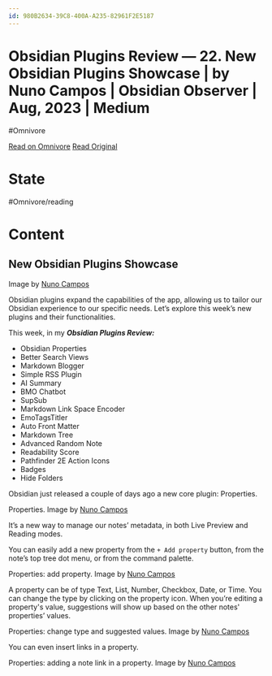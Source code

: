 ```yaml
---
id: 980B2634-39C8-400A-A235-82961F2E5187
---
```


# Obsidian Plugins Review — 22. New Obsidian Plugins Showcase | by Nuno Campos | Obsidian Observer | Aug, 2023 | Medium
#Omnivore

[Read on Omnivore](https://omnivore.app/me/obsidian-plugins-review-22-new-obsidian-plugins-showcase-by-nuno-189e7251f3e)
[Read Original](https://medium.com/obsidian-observer/obsidian-plugins-review-22-8c12f79b6b29)

# State
#Omnivore/reading

# Content
## New Obsidian Plugins Showcase

Image by [Nuno Campos](https://medium.com/@nuno.f.s.campos)

Obsidian plugins expand the capabilities of the app, allowing us to tailor our Obsidian experience to our specific needs. Let’s explore this week’s new plugins and their functionalities.

This week, in my **_Obsidian Plugins Review:_**

* Obsidian Properties
* Better Search Views
* Markdown Blogger
* Simple RSS Plugin
* AI Summary
* BMO Chatbot
* SupSub
* Markdown Link Space Encoder
* EmoTagsTitler
* Auto Front Matter
* Markdown Tree
* Advanced Random Note
* Readability Score
* Pathfinder 2E Action Icons
* Badges
* Hide Folders

Obsidian just released a couple of days ago a new core plugin: Properties.

Properties. Image by [Nuno Campos](https://medium.com/@nuno.f.s.campos)

It’s a new way to manage our notes’ metadata, in both Live Preview and Reading modes.

You can easily add a new property from the `+ Add property` button, from the note’s top tree dot menu, or from the command palette.

Properties: add property. Image by [Nuno Campos](https://medium.com/@nuno.f.s.campos)

A property can be of type Text, List, Number, Checkbox, Date, or Time. You can change the type by clicking on the property icon. When you’re editing a property's value, suggestions will show up based on the other notes' properties’ values.

Properties: change type and suggested values. Image by [Nuno Campos](https://medium.com/@nuno.f.s.campos)

You can even insert links in a property.

Properties: adding a note link in a property. Image by [Nuno Campos](https://medium.com/@nuno.f.s.campos)

